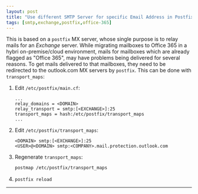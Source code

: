 ```yaml
---
layout: post
title: "Use different SMTP Server for specific Email Address in Postfix Relay"
tags: [smtp,exchange,postfix,office-365]
---
```


This is based on a `postfix` MX server, whose single purpose is to relay mails for an *Exchange* server. While migrating mailboxes to Office 365 in a hybri on-premise/cloud environment, mails for mailboxes which are already flagged as "Office 365", may have problems being delivered for several reasons. To get mails delivered to that mailboxes, they need to be redirected to the outlook.com MX servers by `postfix`. This can be done with `transport_maps`:

1. Edit `/etc/postfix/main.cf`:
   ```
   ...
   relay_domains = <DOMAIN>
   relay_transport = smtp:[<EXCHANGE>]:25
   transport_maps = hash:/etc/postfix/transport_maps
   ...
   ```
2. Edit `/etc/postfix/transport_maps`:
   ```
   <DOMAIN> smtp:[<EXCHANGE>]:25
   <USER>@<DOMAIN> smtp:<COMPANY>.mail.protection.outlook.com
   ```
3. Regenerate `transport_maps`:
   ```bash
   postmap /etc/postfix/transport_maps
   ```
4. `postfix reload`

---
